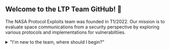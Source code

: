 ## Welcome to the LTP Team GitHub! 👋

The NASA Protocol Exploits team was founded in T1/2022. Our mission is to evaluate space communications from a security perspective by exploring various protocols and implementations for vulnerabiltiies. 

<details>

<summary>"I'm new to the team, where should I begin?"</summary>
  <br>
<ul>
<li>Read the handbook its full of all sorts of helpful information!</li>
<li>Take a look at the avaiable learning resources.</li>
<li>Learn how to setup and use the virtual enviorment.</li>
<li>Familiarizing yourself with the contribution guide.</li>
</details>
